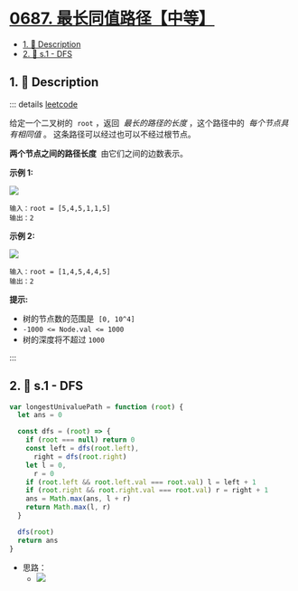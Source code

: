 # [0687. 最长同值路径【中等】](https://github.com/tnotesjs/TNotes.leetcode/tree/main/notes/0687.%20%E6%9C%80%E9%95%BF%E5%90%8C%E5%80%BC%E8%B7%AF%E5%BE%84%E3%80%90%E4%B8%AD%E7%AD%89%E3%80%91)

<!-- region:toc -->

- [1. 📝 Description](#1--description)
- [2. 🎯 s.1 - DFS](#2--s1---dfs)

<!-- endregion:toc -->

## 1. 📝 Description

::: details [leetcode](https://leetcode.cn/problems/longest-univalue-path/)

给定一个二叉树的  `root` ，返回  *最长的路径的长度* ，这个路径中的  *每个节点具有相同值* 。 这条路径可以经过也可以不经过根节点。

**两个节点之间的路径长度**  由它们之间的边数表示。

**示例 1:**

![](https://cdn.jsdelivr.net/gh/tnotesjs/imgs@main/2024-11-03-10-19-17.png)

```
输入：root = [5,4,5,1,1,5]
输出：2
```

**示例 2:**

![](https://cdn.jsdelivr.net/gh/tnotesjs/imgs@main/2024-11-03-10-19-23.png)

```
输入：root = [1,4,5,4,4,5]
输出：2
```

**提示:**

- 树的节点数的范围是  `[0, 10^4]`
- `-1000 <= Node.val <= 1000`
- 树的深度将不超过 `1000`

:::

## 2. 🎯 s.1 - DFS

```js
var longestUnivaluePath = function (root) {
  let ans = 0

  const dfs = (root) => {
    if (root === null) return 0
    const left = dfs(root.left),
      right = dfs(root.right)
    let l = 0,
      r = 0
    if (root.left && root.left.val === root.val) l = left + 1
    if (root.right && root.right.val === root.val) r = right + 1
    ans = Math.max(ans, l + r)
    return Math.max(l, r)
  }

  dfs(root)
  return ans
}
```

- 思路：
  - ![](assets/1.gif)
